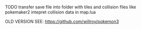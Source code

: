 TODO
transfer save file into folder with tiles and collision files like pokemaker2
intepret collision data in map.lua

OLD VERSION SEE: https://github.com/willroy/pokemon3
